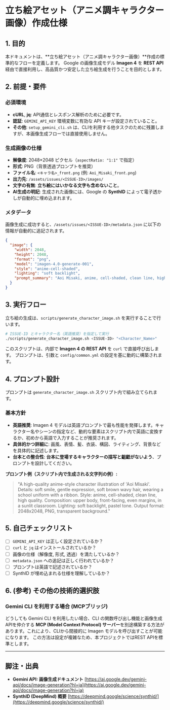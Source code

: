 # 立ち絵アセット（アニメ調キャラクター画像）作成仕様

## 1. 目的
本ドキュメントは、**立ち絵アセット（アニメ調キャラクター画像）**作成の標準的なフローを定義します。
Google の画像生成モデル **Imagen 4** を **REST API** 経由で直接利用し、高品質かつ安定した立ち絵生成を行うことを目的とします。

## 2. 前提・要件

### 必須環境
- **cURL**, **jq**: API通信とレスポンス解析のために必要です。
- **認証**: `GEMINI_API_KEY` 環境変数に有効な API キーが設定されていること。
- **その他**: `setup_gemini_cli.sh` は、CLIを利用する他タスクのために残置しますが、本画像生成フローでは直接使用しません。

### 生成画像の仕様
- **解像度**: 2048×2048 ピクセル（`aspectRatio: "1:1"` で指定）
- **形式**: PNG（背景透過プロンプトを推奨）
- **ファイル名**: `<キャラ名>_front.png` (例: `Aoi_Misaki_front.png`)
- **出力先**: `/assets/issues/<ISSUE-ID>/images/`
- **文字の有無**: **立ち絵にはいかなる文字も含めないこと**。
- **AI生成の明記**: 生成された画像には、Google の **SynthID** によって電子透かしが自動的に埋め込まれます。

### メタデータ
画像生成に成功すると、`/assets/issues/<ISSUE-ID>/metadata.json` に以下の情報が自動的に追記されます。
```json
{
  "image": {
    "width": 2048,
    "height": 2048,
    "format": "png",
    "model": "imagen-4.0-generate-001",
    "style": "anime-cell-shaded",
    "lighting": "soft backlight",
    "prompt_summary": "Aoi Misaki, anime, cell-shaded, clean line, high quality"
  }
}
```

## 3. 実行フロー
立ち絵の生成は、`scripts/generate_character_image.sh` を実行することで行います。

```bash
# ISSUE-ID とキャラクター名（英語推奨）を指定して実行
./scripts/generate_character_image.sh <ISSUE-ID> "<Character_Name>"
```
このスクリプトは、内部で **Imagen 4 の REST API** を `curl` で直接呼び出します。
プロンプトは、引数と `config/common.yml` の設定を基に動的に構築されます。

## 4. プロンプト設計
プロンプトは `generate_character_image.sh` スクリプト内で組み立てられます。

### 基本方針
- **英語推奨**: Imagen 4 モデルは英語プロンプトで最も性能を発揮します。キャラクター名やシーンの指定など、動的な要素はスクリプト内で英語に変換するか、初めから英語で入力することが推奨されます。
- **具体的かつ詳細に**: 画風、表情、髪、衣装、構図、ライティング、背景などを具体的に記述します。
- **台本との整合性**: **台本に登場するキャラクターの描写と齟齬がないよう**、プロンプトを設計してください。

**プロンプト例（スクリプト内で生成される文字列の例）:**
> "A high-quality anime-style character illustration of 'Aoi Misaki'. Details: soft smile, gentle expression, soft brown wavy hair, wearing a school uniform with a ribbon. Style: anime, cell-shaded, clean line, high quality. Composition: upper body, front-facing, even margins, in a sunlit classroom. Lighting: soft backlight, pastel tone. Output format: 2048x2048, PNG, transparent background."

## 5. 自己チェックリスト
- [ ] `GEMINI_API_KEY` は正しく設定されているか？
- [ ] `curl` と `jq` はインストールされているか？
- [ ] 画像の仕様（解像度, 形式, 透過）を満たしているか？
- [ ] `metadata.json` への追記は正しく行われているか？
- [ ] プロンプトは英語で記述されているか？
- [ ] SynthID が埋め込まれる仕様を理解しているか？

## 6. (参考) その他の技術的選択肢

### Gemini CLI を利用する場合 (MCPブリッジ)
どうしても Gemini CLI を利用したい場合、CLI の関数呼び出し機能と画像生成APIを仲介する **MCP (Model Context Protocol) サーバー**を別途構築する方法があります。これにより、CLIから間接的に Imagen モデルを呼び出すことが可能になります。
この方法は設定が複雑なため、本プロジェクトではREST APIを標準とします。

---
## 脚注・出典
- **Gemini API: 画像生成ドキュメント**
  [https://ai.google.dev/gemini-api/docs/image-generation?hl=ja](https://ai.google.dev/gemini-api/docs/image-generation?hl=ja)
- **SynthID (DeepMind) 概要**
  [https://deepmind.google/science/synthid/](https://deepmind.google/science/synthid/)
